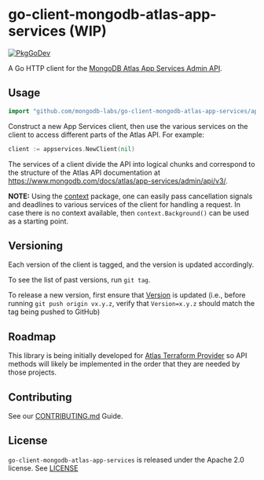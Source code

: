 # go-client-mongodb-atlas-app-services (WIP)
[![PkgGoDev](https://pkg.go.dev/badge/go.mongodb.org/realm)](https://pkg.go.dev/go.mongodb.org/realm)

A Go HTTP client for the [MongoDB Atlas App Services Admin API](https://www.mongodb.com/docs/atlas/app-services/admin/api/v3/).

## Usage

```go
import "github.com/mongodb-labs/go-client-mongodb-atlas-app-services/appservices"
```

Construct a new App Services client, then use the various services on the client to
access different parts of the Atlas API. For example:

```go
client := appservices.NewClient(nil)
```

The services of a client divide the API into logical chunks and correspond to
the structure of the Atlas API documentation at
https://www.mongodb.com/docs/atlas/app-services/admin/api/v3/.

**NOTE:** Using the [context](https://godoc.org/context) package, one can easily
pass cancellation signals and deadlines to various services of the client for
handling a request. In case there is no context available, then `context.Background()`
can be used as a starting point.

## Versioning

Each version of the client is tagged, and the version is updated accordingly.

To see the list of past versions, run `git tag`.

To release a new version, first ensure that [Version](./appservices/appservices.go) is updated 
(i.e., before running `git push origin vx.y.z`, verify that `Version=x.y.z` should match the tag being pushed to GitHub)

## Roadmap

This library is being initially developed for [Atlas Terraform Provider](https://github.com/mongodb/terraform-provider-mongodbatlas)
so API methods will likely be implemented in the order that they are
needed by those projects.

## Contributing

See our [CONTRIBUTING.md](CONTRIBUTING.md) Guide.

## License

`go-client-mongodb-atlas-app-services` is released under the Apache 2.0 license. See [LICENSE](LICENSE)
